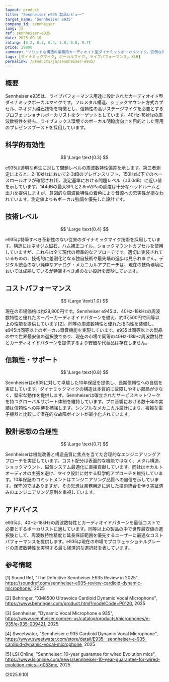 ```yaml
---
layout: product
title: "Sennheiser e935 製品レビュー"
target_name: "Sennheiser e935"
company_id: sennheiser
lang: ja
ref: sennheiser-e935
date: 2025-09-10
rating: [3.2, 0.3, 0.4, 1.0, 0.8, 0.7]
price: 29800
summary: "ソリッドな構造の業務用カーディオイド型ダイナミックボーカルマイク。安価な同等品が存在するためコストパフォーマンスに課題"
tags: [ダイナミックマイク, ボーカルマイク, ライブパフォーマンス, XLR]
permalink: /products/ja/sennheiser-e935/
---
```


## 概要

Sennheiser e935は、ライブパフォーマンス用途に設計されたカーディオイド型ダイナミックボーカルマイクです。フルメタル構造、ショックマウント方式カプセル、ネオジム磁石技術を特徴とし、信頼性の高いステージマイクを必要とするプロフェッショナルボーカリストをターゲットとしています。40Hz-18kHzの周波数特性を持ち、ライブミックス環境でのボーカル明瞭度向上を目的とした専用のプレゼンスブーストを採用しています。

## 科学的有効性

$$ \Large \text{0.3} $$

e935は透明な再生に対して問題レベルの周波数特性偏差を示します。第三者測定によると、2-10kHzにおいて2-3dBのプレゼンスリフト、150Hz以下でのベースロールオフが確認され[1]、測定基準における問題レベル（±3.0dB）に近い値を示しています。144dBの最大SPLと2.8mV/Paの感度は十分なヘッドルームと出力を提供しますが、意図的な周波数特性の着色により音源への忠実性が損なわれています。測定値よりもボーカル強調を優先した設計です。

## 技術レベル

$$ \Large \text{0.4} $$

e935は特筆すべき革新性のない従来のダイナミックマイク技術を採用しています。構造にはネオジム磁石、ハム補正コイル、ショックマウントカプセルを使用していますが、これらは全て現代の標準的なアプローチです。適切に実装されているものの、技術的に差別化となる独自技術や最先端の進歩は見られません。デジタル統合のない純粋なアナログ・メカニカルアプローチは、現在の技術環境においては成熟しているが特筆すべき点のない設計を反映しています。

## コストパフォーマンス

$$ \Large \text{1.0} $$

現在の市場価格は約29,800円です。Sennheiser e945は、40Hz-18kHzの周波数特性と優れたスーパーカーディオイドパターンを備え、約37,500円で同等以上の性能を提供しています[2]。同等の周波数特性と優れた指向性を装備し、e945は同等以上のボーカル録音機能を実現しています。e935は同等以上の製品の中で世界最安値の選択肢であり、現在の市場で同等の40Hz-18kHz周波数特性とカーディオイドパターンを提供するより安価な代替品は存在しません。

## 信頼性・サポート

$$ \Large \text{0.8} $$

Sennheiserはe935に対して卓越した10年保証を提供し、長期信頼性への自信を実証しています。ダイナミックマイクの構造は本質的に故障しやすい部品が少なく、堅牢な動作を提供します。Sennheiserは確立されたサービスネットワークを持つグローバルサポート体制を維持しています。プロ音響における数十年の実績は信頼性への期待を補強します。シンプルなメカニカル設計により、複雑な電子機器と比較して潜在的な故障ポイントが最小化されています。

## 設計思想の合理性

$$ \Large \text{0.7} $$

Sennheiserは機能改善と構造品質に焦点を当てた合理的なエンジニアリングアプローチを実証しています。コスト配分は表面的な機能ではなく、メタル構造、ショックマウント、磁気システム最適化に直接貢献しています。同社はオカルトオーディオの主張を避け、マイク設計に対する科学的アプローチを維持しています。10年保証のコミットメントはエンジニアリング品質への自信を示しています。保守的ではありますが、その思想は業務用途に適した技術統合を伴う実証済みのエンジニアリング原則を重視しています。

## アドバイス

e935は、40Hz-18kHzの周波数特性とカーディオイドパターンを最低コストで必要とするボーカリストに適しています。同等以上の製品の中で世界最安値の選択肢として、周波数特性精度と延長保証範囲を優先するユーザーに最適なコストパフォーマンスを提供します。e935は現在の市場でプロフェッショナルグレードの周波数特性を実現する最も経済的な選択肢を表しています。

## 参考情報

[1] Sound Ref, "The Definitive Sennheiser E935 Review in 2025", https://soundref.com/sennheiser-e935-review-cardioid-dynamic-microphone/, 2025

[2] Behringer, "XM8500 Ultravoice Cardioid Dynamic Vocal Microphone", https://www.behringer.com/product.html?modelCode=P0120, 2025

[3] Sennheiser, "Dynamic Vocal Microphone e 935", https://www.sennheiser.com/en-us/catalog/products/microphones/e-935/e-935-009421, 2025

[4] Sweetwater, "Sennheiser e 935 Cardioid Dynamic Vocal Microphone", https://www.sweetwater.com/store/detail/E935--sennheiser-e-935-cardioid-dynamic-vocal-microphone, 2025

[5] LSI Online, "Sennheiser: 10-year guarantee for wired Evolution mics", https://www.lsionline.com/news/sennheiser-10-year-guarantee-for-wired-evolution-mics--g053mx, 2025

(2025.9.10)